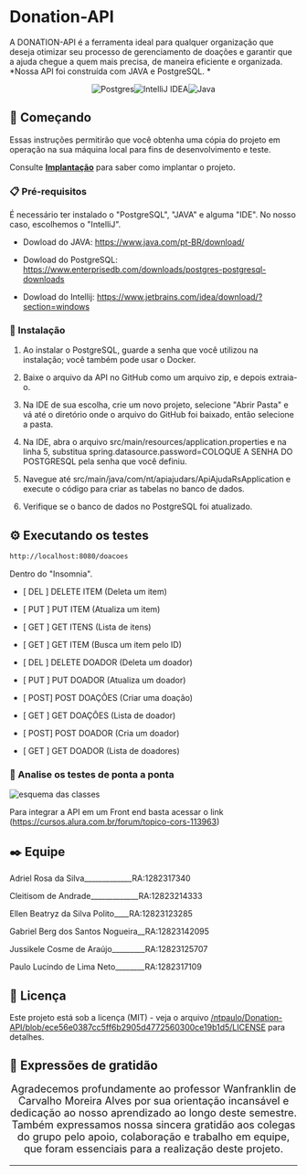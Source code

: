 
# Donation-API

A DONATION-API é a ferramenta ideal para qualquer organização que deseja otimizar seu processo de gerenciamento de doações e garantir que a ajuda chegue a quem mais precisa, de maneira eficiente e organizada.
*Nossa API foi construída com JAVA e PostgreSQL. *

<div align="center">

![Postgres](https://img.shields.io/badge/postgres-%23316192.svg?style=for-the-badge&logo=postgresql&logoColor=white)![IntelliJ IDEA](https://img.shields.io/badge/IntelliJIDEA-000000.svg?style=for-the-badge&logo=intellij-idea&logoColor=white)![Java](https://img.shields.io/badge/java-%23ED8B00.svg?style=for-the-badge&logo=openjdk&logoColor=white)
</div>

## 🚀 Começando

Essas instruções permitirão que você obtenha uma cópia do projeto em operação na sua máquina local para fins de desenvolvimento e teste.

Consulte **[Implantação](#-implanta%C3%A7%C3%A3o)** para saber como implantar o projeto.

### 📋 Pré-requisitos

É necessário ter instalado o "PostgreSQL", "JAVA" e alguma "IDE". No nosso caso, escolhemos o "IntelliJ". 

* Dowload do JAVA: https://www.java.com/pt-BR/download/

* Dowload do PostgreSQL: https://www.enterprisedb.com/downloads/postgres-postgresql-downloads

* Dowload do Intellij: https://www.jetbrains.com/idea/download/?section=windows




### 🔧 Instalação

1. Ao instalar o PostgreSQL, guarde a senha que você utilizou na instalação; você também pode usar o Docker. 

2. Baixe o arquivo da API no GitHub como um arquivo zip, e depois extraia-o.

3. Na IDE de sua escolha, crie um novo projeto, selecione "Abrir Pasta" e vá até o diretório onde o arquivo do GitHub foi baixado, então selecione a pasta.

4. Na IDE, abra o arquivo src/main/resources/application.properties e na linha 5, substitua spring.datasource.password=COLOQUE A SENHA DO POSTGRESQL pela senha que você definiu.

5. Navegue até src/main/java/com/nt/apiajudars/ApiAjudaRsApplication e execute o código para criar as tabelas no banco de dados.

6. Verifique se o banco de dados no PostgreSQL foi atualizado.


## ⚙️ Executando os testes

```bash
http://localhost:8080/doacoes
```
Dentro do "Insomnia".

* [ DEL ] DELETE ITEM (Deleta um item)

* [ PUT ] PUT ITEM (Atualiza um item)
* [ GET ] GET ITENS (Lista de itens)
* [ GET ] GET ITEM (Busca um item pelo ID)
* [ DEL ] DELETE DOADOR (Deleta um doador)
* [ PUT ] PUT DOADOR (Atualiza um doador)
* [ POST] POST DOAÇÔES (Criar uma doação)
* [ GET ] GET DOAÇÔES (Lista de doador)
* [ POST] POST DOADOR (Cria um doador)
* [ GET ] GET DOADOR (Lista de doadores)
  
### 🔩 Analise os testes de ponta a ponta

![esquema das classes](https://github.com/ntpaulo/Donation-API/assets/112903273/9425040a-d5e3-49c1-952d-31d99600147c)


Para integrar a API em um Front end basta acessar o link (https://cursos.alura.com.br/forum/topico-cors-113963)


## ✒️ Equipe
Adriel Rosa da Silva_____________RA:1282317340

Cleitisom de Andrade_____________RA:12823214333

Ellen Beatryz da Silva Polito____RA:12823123285

Gabriel Berg dos Santos Nogueira__RA:12823142095

Jussikele Cosme de Araújo_________RA:12823125707

Paulo Lucindo de Lima Neto________RA:1282317109


## 📄 Licença

Este projeto está sob a licença (MIT) - veja o arquivo [/ntpaulo/Donation-API/blob/ece56e0387cc5ff6b2905d4772560300ce19b1d5/LICENSE](https://github.com/ntpaulo/Donation-API/blob/ece56e0387cc5ff6b2905d4772560300ce19b1d5/LICENSE) para detalhes.

## 🎁 Expressões de gratidão

<p align="center" style="font-size: 18px;">
    Agradecemos profundamente ao professor Wanfranklin de Carvalho Moreira Alves por sua orientação incansável e dedicação ao nosso aprendizado ao longo deste semestre. Também expressamos nossa sincera gratidão aos colegas do grupo pelo apoio, colaboração e trabalho em equipe, que foram essenciais para a realização deste projeto.
</p>


---
